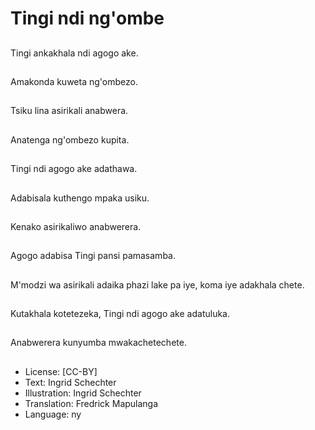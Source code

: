 # Tingi ndi ng'ombe

##
Tingi ankakhala ndi agogo ake.

##
Amakonda kuweta ng'ombezo.

##
Tsiku lina asirikali anabwera.

##
Anatenga ng'ombezo kupita.

##
Tingi ndi agogo ake adathawa.

##
Adabisala kuthengo mpaka usiku.

##
Kenako asirikaliwo anabwerera.

##
Agogo adabisa Tingi pansi pamasamba.

##
M'modzi wa asirikali adaika phazi lake pa iye, koma iye adakhala chete.

##
Kutakhala kotetezeka, Tingi ndi agogo ake adatuluka.

##
Anabwerera kunyumba mwakachetechete.

##
* License: [CC-BY]
* Text: Ingrid Schechter
* Illustration: Ingrid Schechter
* Translation: Fredrick Mapulanga
* Language: ny
